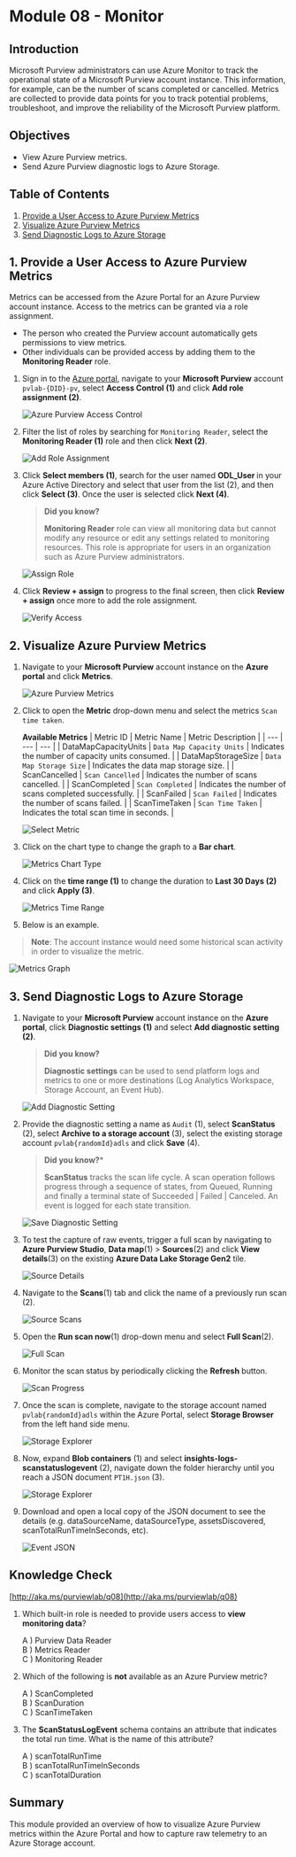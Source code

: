 # Module 08 - Monitor

## Introduction

Microsoft Purview administrators can use Azure Monitor to track the operational state of a Microsoft Purview account instance. This information, for example, can be the number of scans completed or cancelled. Metrics are collected to provide data points for you to track potential problems, troubleshoot, and improve the reliability of the Microsoft Purview platform.

## Objectives

* View Azure Purview metrics.
* Send Azure Purview diagnostic logs to Azure Storage.

## Table of Contents

1. [Provide a User Access to Azure Purview Metrics](#1-provide-a-user-access-to-azure-purview-metrics)
2. [Visualize Azure Purview Metrics](#2-visualize-azure-purview-metrics)
3. [Send Diagnostic Logs to Azure Storage](#3-send-diagnostic-logs-to-azure-storage)

## 1. Provide a User Access to Azure Purview Metrics

Metrics can be accessed from the Azure Portal for an Azure Purview account instance. Access to the metrics can be granted via a role assignment.
* The person who created the Purview account automatically gets permissions to view metrics.
* Other individuals can be provided access by adding them to the **Monitoring Reader** role.

1. Sign in to the [Azure portal](https://portal.azure.com), navigate to your **Microsoft Purview** account `pvlab-{DID}-pv`, select **Access Control (1)** and click **Add role assignment (2)**.

    ![Azure Purview Access Control](../images/module08/upd-M8-T1-S1.png)

2. Filter the list of roles by searching for `Monitoring Reader`, select the **Monitoring Reader (1)** role and then click **Next (2)**.

    ![Add Role Assignment](../images/module08/upd-M8-T1-S2.png)

3. Click **Select members (1)**, search for the user named **ODL_User <inject key="DeploymentID" enableCopy="false" />** in your Azure Active Directory and select that user from the list (2), and then click **Select (3)**. Once the user is selected click **Next (4)**.

    > **Did you know?**
    >
    > **Monitoring Reader** role can view all monitoring data but cannot modify any resource or edit any settings related to monitoring resources. This role is appropriate for users in an organization such as Azure Purview administrators.

    ![Assign Role](../images/module08/upd-M8-T1-S3.png)

4. Click **Review + assign** to progress to the final screen, then click **Review + assign** once more to add the role assignment.

    ![Verify Access](../images/module08/upd-M8-T1-S4.png)

## 2. Visualize Azure Purview Metrics

1. Navigate to your **Microsoft Purview** account instance on the **Azure portal** and click **Metrics**.

    ![Azure Purview Metrics](../images/module08/upd-M8-T2-Update1.png)

2. Click to open the **Metric** drop-down menu and select the metrics `Scan time taken`.

    **Available Metrics**
    | Metric ID  | Metric Name | Metric Description |
    | --- | --- | --- |
    | DataMapCapacityUnits | `Data Map Capacity Units` | Indicates the number of capacity units consumed. |
    | DataMapStorageSize | `Data Map Storage Size` | Indicates the data map storage size. |
    | ScanCancelled | `Scan Cancelled` | Indicates the number of scans cancelled. |
    | ScanCompleted | `Scan Completed` | Indicates the number of scans completed successfully. |
    | ScanFailed | `Scan Failed` | Indicates the number of scans failed. |
    | ScanTimeTaken | `Scan Time Taken` | Indicates the total scan time in seconds. |

    ![Select Metric](../images/module08/upd-M8-T2-Update2.png)

3. Click on the chart type to change the graph to a **Bar chart**.

    ![Metrics Chart Type](../images/module08/upd-08.07-metrics-chart.png)

4. Click on the **time range (1)** to change the duration to **Last 30 Days (2)** and click **Apply (3)**.

    ![Metrics Time Range](../images/module08/upd-08.08-metrics-range.png)

5. Below is an example.
 > **Note**: The account instance would need some historical scan activity in order to visualize the metric. 

 
 ![Metrics Graph](../images/module08/upd-08.09-metrics-graph.png)

## 3. Send Diagnostic Logs to Azure Storage

1. Navigate to your **Microsoft Purview** account instance on the **Azure portal**, click **Diagnostic settings (1)** and select **Add diagnostic setting (2)**.

    > **Did you know?**
    >
    > **Diagnostic settings** can be used to send platform logs and metrics to one or more destinations (Log Analytics Workspace, Storage Account, an Event Hub).

    ![Add Diagnostic Setting](../images/module08/upd-M8-T3-Update1.png)

2. Provide the diagnostic setting a name as `Audit` (1), select **ScanStatus** (2), select **Archive to a storage account** (3), select the existing storage account `pvlab{randomId}adls` and click **Save** (4).

    > **Did you know?***
    >
    > **ScanStatus** tracks the scan life cycle. A scan operation follows progress through a sequence of states, from Queued, Running and finally a terminal state of Succeeded | Failed | Canceled. An event is logged for each state transition.

    ![Save Diagnostic Setting](../images/module08/upd-M8-T3-S2.png)

3. To test the capture of raw events, trigger a full scan by navigating to **Azure Purview Studio**, **Data map**(1) > **Sources**(2) and click **View details**(3) on the existing **Azure Data Lake Storage Gen2** tile.

    ![Source Details](../images/module08/upd-M8-T3-S3.png)

4. Navigate to the **Scans**(1) tab and click the name of a previously run scan (2).

    ![Source Scans](../images/module08/updt-M8-T3-S4.png)

5. Open the **Run scan now**(1) drop-down menu and select **Full Scan**(2).

    ![Full Scan](../images/module08/upd-M8-T3-S5.png)

6. Monitor the scan status by periodically clicking the **Refresh** button.

    ![Scan Progress](../images/module08/upd-08.19-scan-progress-1.png)

7. Once the scan is complete, navigate to the storage account named `pvlab{randomId}adls` within the Azure Portal, select **Storage Browser** from the left hand side menu.

    ![Storage Explorer](../images/module08/upd-08.20-storage-explorer-1.1.png)

8. Now, expand **Blob containers** (1) and select **insights-logs-scanstatuslogevent** (2), navigate down the folder hierarchy until you reach a JSON document `PT1H.json` (3).

    ![Storage Explorer](../images/module08/upd-08.20-storage-explorer-1.png)

8. Download and open a local copy of the JSON document to see the details (e.g. dataSourceName, dataSourceType, assetsDiscovered, scanTotalRunTimeInSeconds, etc).

    ![Event JSON](../images/module08/upd-08.21-event-json.png)

## Knowledge Check

[http://aka.ms/purviewlab/q08](http://aka.ms/purviewlab/q08)

1. Which built-in role is needed to provide users access to **view monitoring data**?

    A ) Purview Data Reader  
    B ) Metrics Reader  
    C ) Monitoring Reader

2. Which of the following is **not** available as an Azure Purview metric?

    A ) ScanCompleted  
    B ) ScanDuration  
    C ) ScanTimeTaken

3. The **ScanStatusLogEvent** schema contains an attribute that indicates the total run time. What is the name of this attribute?

    A ) scanTotalRunTime  
    B ) scanTotalRunTimeInSeconds  
    C ) scanTotalDuration

## Summary
This module provided an overview of how to visualize Azure Purview metrics within the Azure Portal and how to capture raw telemetry to an Azure Storage account.
